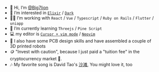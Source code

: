 - 👋 Hi, I’m [@Big7lion](mailto:biglion77@outlook.com)
- 👀 I’m interested in [`Elixir`](https://elixir-lang.org/) /  [`Dark`](https://darklang.com/)
- 👨‍💻 I’m working with `React` / `Vue` / `Typescript` / `Ruby on Rails` / `Flutter` / `uniapp`
- 🌱 I’m currently learning `Threejs` / `Pine Script`
- 💻 my editor is [`Cursor + vim mode`](https://www.cursor.so/) / [`Neovim`](https://github.com/Big7lion/ecovim)
- 🤖 I also have some PCB design skills and have assembled a couple of 3D printed robots
- 🪙 "Invest with caution", because I just paid a "tuition fee" in the cryptocurrency market 🥹.
- 🎶 My favorite song is David Tao's [沙滩](https://www.bilibili.com/video/BV1xK4y1P7nA), You might love it, too

<!---
Big7lion/Big7lion is a ✨ special ✨ repository because its `README.md` (this file) appears on your GitHub profile.
You can click the Preview link to take a look at your changes.
--->
